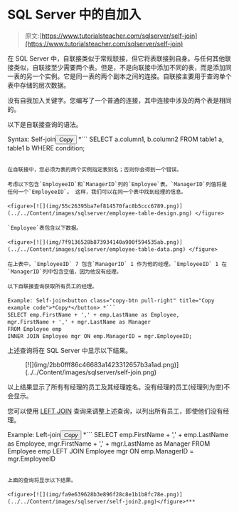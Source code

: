 # SQL Server 中的自加入

> 原文:[https://www.tutorialsteacher.com/sqlserver/self-join](https://www.tutorialsteacher.com/sqlserver/self-join)

在 SQL Server 中，自联接类似于常规联接，但它将表联接到自身。与任何其他联接类似，自联接至少需要两个表。但是，不是向联接中添加不同的表，而是添加同一表的另一个实例。它是同一表的两个副本之间的连接。自联接主要用于查询单个表中存储的层次数据。

没有自我加入关键字。您编写了一个普通的连接，其中连接中涉及的两个表是相同的。

以下是自联接查询的语法。

Syntax: Self-join<button class="copy-btn pull-right" title="Copy example code">*Copy*</button> *```
SELECT a.column1, b.column2
FROM table1 a, table1 b
WHERE condition; 
```

在自联接中，您必须为表的两个实例指定表别名；否则你会得到一个错误。

考虑以下包含`EmployeeID`和`ManagerID`列的`Employee`表。`ManagerID`列值将是任何一个`EmployeeID`。 这样，我们可以在同一个表中找到经理的信息。

<figure>[![](img/55c26395ba7ef814570fac8b5ccc6789.png)](../../Content/images/sqlserver/employee-table-design.png) </figure>

`Employee`表包含以下数据。

<figure>[![](img/7f9136528b873934140a900f594535ab.png)](../../Content/images/sqlserver/employee-table-data.png) </figure>

在上表中，`EmployeeID` 7 包含`ManagerID` 1 作为他的经理。`EmployeeID` 1 在`ManagerID`列中包含空值，因为他没有经理。

以下自联接查询获取所有员工的经理。

Example: Self-join<button class="copy-btn pull-right" title="Copy example code">*Copy*</button> *```
SELECT emp.FirstName + ',' + emp.LastName as Employee, 
mgr.FirstName + ',' + mgr.LastName as Manager
FROM Employee emp
INNER JOIN Employee mgr ON emp.ManagerID = mgr.EmployeeID; 
```

上述查询将在 SQL Server 中显示以下结果。

<figure>[![](img/2bb0fff86c46683a1423312657b3a1ad.png)](../../Content/images/sqlserver/self-join.png) </figure>

以上结果显示了所有有经理的员工及其经理姓名。没有经理的员工(经理列为空)不会显示。

您可以使用 [LEFT JOIN](/sqlserver/left-join) 查询来调整上述查询，以列出所有员工，即使他们没有经理。

Example: Left-join<button class="copy-btn pull-right" title="Copy example code">*Copy*</button> *```
SELECT emp.FirstName + ',' + emp.LastName as Employee,
mgr.FirstName + ',' + mgr.LastName as Manager
FROM Employee emp
LEFT JOIN Employee mgr ON emp.ManagerID = mgr.EmployeeID 
```

上面的查询将显示以下结果。

<figure>[![](img/fa9e639628b3e896f28c8e1b1b8fc78e.png)](../../Content/images/sqlserver/self-join2.png)</figure>***